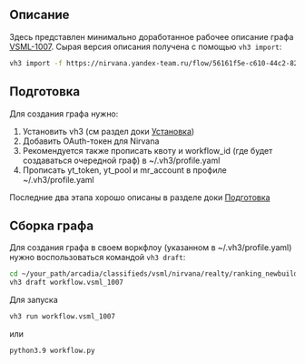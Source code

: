 ## Описание
Здесь представлен минимально доработанное рабочее описание графа [VSML-1007](https://nirvana.yandex-team.ru/flow/56161f5e-c610-44c2-827b-80b1470c1852). 
Сырая версия описания получена с помощью `vh3 import`:
```bash
vh3 import -f https://nirvana.yandex-team.ru/flow/56161f5e-c610-44c2-827b-80b1470c1852
```

## Подготовка
Для создания графа нужно:
1. Установить vh3 (см раздел доки [Установка](https://docs.yandex-team.ru/vh3/quickstart#ustanovka))
2. Добавить OAuth-токен для Nirvana
3. Рекомендуется также прописать квоту и workflow_id (где будет создаваться очередной граф) в ~/.vh3/profile.yaml
4. Прописать yt_token, yt_pool и mr_account в профиле ~/.vh3/profile.yaml

Последние два этапа хорошо описаны в разделе доки [Подготовка](https://docs.yandex-team.ru/vh3/usage/cli#podgotovka)


## Сборка графа
Для создания графа в своем воркфлоу (указанном в ~/.vh3/profile.yaml) нужно воспользоваться командой `vh3 draft`:
```bash
cd ~/your_path/arcadia/classifieds/vsml/nirvana/realty/ranking_newbuildings/model
vh3 draft workflow.vsml_1007
```
Для запуска
```bash
vh3 run workflow.vsml_1007
```
или
```bash
python3.9 workflow.py
```
